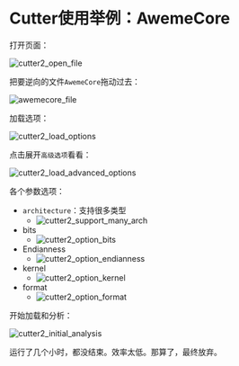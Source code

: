 # Cutter使用举例：AwemeCore

打开页面：

![cutter2_open_file](../../../../assets/img/cutter2_open_file.png)

把要逆向的文件`AwemeCore`拖动过去：

![awemecore_file](../../../../assets/img/awemecore_file.png)

加载选项：

![cutter2_load_options](../../../../assets/img/cutter2_load_options.png)

点击展开`高级选项`看看：

![cutter2_load_advanced_options](../../../../assets/img/cutter2_load_advanced_options.png)

各个参数选项：

* `architecture`：支持很多类型
  * ![cutter2_support_many_arch](../../../../assets/img/cutter2_support_many_arch.png)
* bits
  * ![cutter2_option_bits](../../../../assets/img/cutter2_option_bits.png)
* Endianness
  * ![cutter2_option_endianness](../../../../assets/img/cutter2_option_endianness.png)
* kernel
  * ![cutter2_option_kernel](../../../../assets/img/cutter2_option_kernel.png)
* format
  * ![cutter2_option_format](../../../../assets/img/cutter2_option_format.png)

开始加载和分析：

![cutter2_initial_analysis](../../../../assets/img/cutter2_initial_analysis.png)

运行了几个小时，都没结束。效率太低。那算了，最终放弃。
